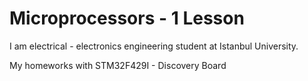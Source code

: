 # Microprocessors - 1 Lesson
I am electrical - electronics engineering student at Istanbul University.

My homeworks with STM32F429I - Discovery Board
